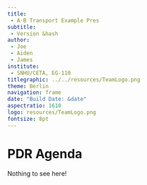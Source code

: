 ```yaml
---
title:
 - A-B Transport Example Pres
subtitle:
 - Version &hash
author:
 - Joe
 - Aiden
 - James
institute:
 - SNHU/CETA, EG-110
titlegraphic: ../../resources/TeamLogo.png
theme: Berlin
navigation: frame
date: "Build Date: &date"
aspectratio: 1610
logo: resources/TeamLogo.png
fontsize: 8pt
---
```



# PDR Agenda

Nothing to see here!
